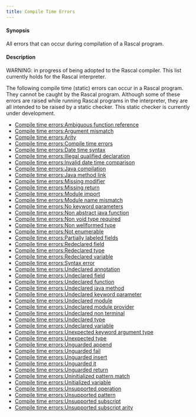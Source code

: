 ```yaml
---
title: Compile Time Errors
---
```


#### Synopsis

All errors that can occur during compilation of a Rascal program.

#### Description

WARNING: in progress of being adopted to the Rascal compiler. This list currently holds 
for the Rascal interpreter.

The following compile time (static) errors can occur in a Rascal program. 
They cannot be caught by the Rascal program. Although some of these errors are raised while running
Rascal programs in the interpreter, they are all intended to be raised by a static checker. This static
checker is currently under development.
 
* [Compile time errors:Ambiguous function reference](/docs//CompileTimeErrors/AmbiguousFunctionReference)
* [Compile time errors:Argument mismatch](/docs//CompileTimeErrors/ArgumentMismatch)
* [Compile time errors:Arity](/docs//CompileTimeErrors/Arity)
* [Compile time errors:Compile time errors](/docs//CompileTimeErrors/)
* [Compile time errors:Date time syntax](/docs//CompileTimeErrors/DateTimeSyntax)
* [Compile time errors:Illegal qualified declaration](/docs//CompileTimeErrors/IllegalQualifiedDeclaration)
* [Compile time errors:Invalid date time comparison](/docs//CompileTimeErrors/InvalidDateTimeComparison)
* [Compile time errors:Java compilation](/docs//CompileTimeErrors/JavaCompilation)
* [Compile time errors:Java method link](/docs//CompileTimeErrors/JavaMethodLink)
* [Compile time errors:Missing modifier](/docs//CompileTimeErrors/MissingModifier)
* [Compile time errors:Missing return](/docs//CompileTimeErrors/MissingReturn)
* [Compile time errors:Module import](/docs//CompileTimeErrors/ModuleImport)
* [Compile time errors:Module name mismatch](/docs//CompileTimeErrors/ModuleNameMismatch)
* [Compile time errors:No keyword parameters](/docs//CompileTimeErrors/NoKeywordParameters)
* [Compile time errors:Non abstract java function](/docs//CompileTimeErrors/NonAbstractJavaFunction)
* [Compile time errors:Non void type required](/docs//CompileTimeErrors/NonVoidTypeRequired)
* [Compile time errors:Non wellformed type](/docs//CompileTimeErrors/NonWellformedType)
* [Compile time errors:Not enumerable](/docs//CompileTimeErrors/NotEnumerable)
* [Compile time errors:Partially labeled fields](/docs//CompileTimeErrors/PartiallyLabeledFields)
* [Compile time errors:Redeclared field](/docs//CompileTimeErrors/RedeclaredField)
* [Compile time errors:Redeclared type](/docs//CompileTimeErrors/RedeclaredType)
* [Compile time errors:Redeclared variable](/docs//CompileTimeErrors/RedeclaredVariable)
* [Compile time errors:Syntax error](/docs//CompileTimeErrors/SyntaxError)
* [Compile time errors:Undeclared annotation](/docs//CompileTimeErrors/UndeclaredAnnotation)
* [Compile time errors:Undeclared field](/docs//CompileTimeErrors/UndeclaredField)
* [Compile time errors:Undeclared function](/docs//CompileTimeErrors/UndeclaredFunction)
* [Compile time errors:Undeclared java method](/docs//CompileTimeErrors/UndeclaredJavaMethod)
* [Compile time errors:Undeclared keyword parameter](/docs//CompileTimeErrors/UndeclaredKeywordParameter)
* [Compile time errors:Undeclared module](/docs//CompileTimeErrors/UndeclaredModule)
* [Compile time errors:Undeclared module provider](/docs//CompileTimeErrors/UndeclaredModuleProvider)
* [Compile time errors:Undeclared non terminal](/docs//CompileTimeErrors/UndeclaredNonTerminal)
* [Compile time errors:Undeclared type](/docs//CompileTimeErrors/UndeclaredType)
* [Compile time errors:Undeclared variable](/docs//CompileTimeErrors/UndeclaredVariable)
* [Compile time errors:Unexpected keyword argument type](/docs//CompileTimeErrors/UnexpectedKeywordArgumentType)
* [Compile time errors:Unexpected type](/docs//CompileTimeErrors/UnexpectedType)
* [Compile time errors:Unguarded append](/docs//CompileTimeErrors/UnguardedAppend)
* [Compile time errors:Unguarded fail](/docs//CompileTimeErrors/UnguardedFail)
* [Compile time errors:Unguarded insert](/docs//CompileTimeErrors/UnguardedInsert)
* [Compile time errors:Unguarded it](/docs//CompileTimeErrors/UnguardedIt)
* [Compile time errors:Unguarded return](/docs//CompileTimeErrors/UnguardedReturn)
* [Compile time errors:Uninitialized pattern match](/docs//CompileTimeErrors/UninitializedPatternMatch)
* [Compile time errors:Unitialized variable](/docs//CompileTimeErrors/UnitializedVariable)
* [Compile time errors:Unsupported operation](/docs//CompileTimeErrors/UnsupportedOperation)
* [Compile time errors:Unsupported pattern](/docs//CompileTimeErrors/UnsupportedPattern)
* [Compile time errors:Unsupported subscript](/docs//CompileTimeErrors/UnsupportedSubscript)
* [Compile time errors:Unsupported subscript arity](/docs//CompileTimeErrors/UnsupportedSubscriptArity)

